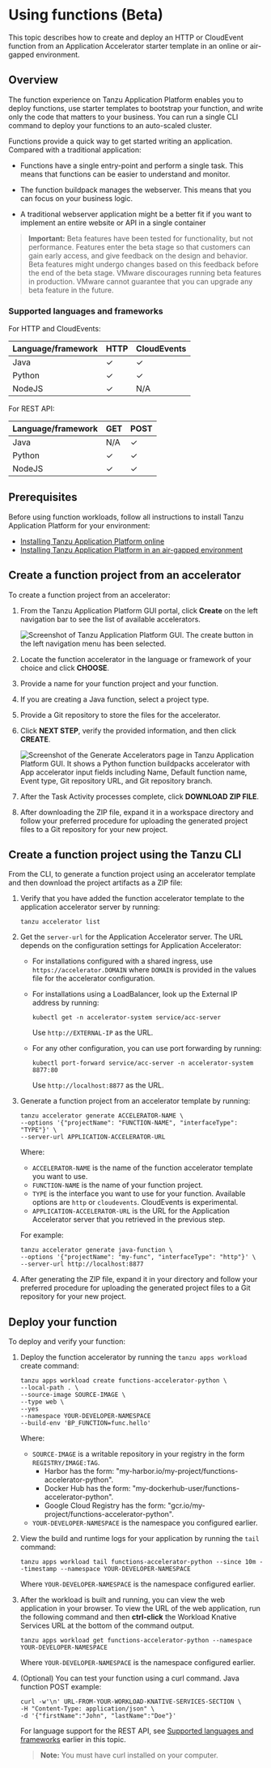 # Using functions (Beta)

This topic describes how to create and deploy an HTTP or CloudEvent function from an
Application Accelerator starter template in an online or air-gapped environment.

## <a id="overview"></a> Overview

The function experience on Tanzu Application Platform enables you to deploy functions, use
starter templates to bootstrap your function, and write only the code that matters to your business.
You can run a single CLI command to deploy your functions to an auto-scaled cluster.

Functions provide a quick way to get started writing an application.
Compared with a traditional application:

- Functions have a single entry-point and perform a single task. This means that functions can be
  easier to understand and monitor.

- The function buildpack manages the webserver. This means that you can focus on your business
  logic.

- A traditional webserver application might be a better fit if you want to implement an entire
  website or API in a single container

> **Important:** Beta features have been tested for functionality, but not performance.
> Features enter the beta stage so that customers can gain early access, and give
> feedback on the design and behavior.
> Beta features might undergo changes based on this feedback before the end of the beta stage.
> VMware discourages running beta features in production.
> VMware cannot guarantee that you can upgrade any beta feature in the future.

### <a id="supportedlangs"></a> Supported languages and frameworks

For HTTP and CloudEvents:

| Language/framework     | HTTP     | CloudEvents |
|------------------------|----------|-------------|
| Java                   | &check;  | &check;     |
| Python                 | &check;  | &check;     |
| NodeJS                 | &check;  | N/A         |

For REST API:

| Language/framework     | GET      | POST    |
|------------------------|----------|---------|
| Java                   | N/A      | &check; |
| Python                 | &check;  | &check; |
| NodeJS                 | &check;  | &check; |

## <a id="prereqs"></a> Prerequisites

Before using function workloads, follow all instructions to install Tanzu Application Platform
for your environment:

- [Installing Tanzu Application Platform online](../online-install-intro.md)
- [Installing Tanzu Application Platform in an air-gapped environment](../offline-install-intro.md#install-air-gap)

## <a id="create-function-proj-acc"></a> Create a function project from an accelerator

To create a function project from an accelerator:

1. From the Tanzu Application Platform GUI portal, click **Create** on the left navigation bar to see
   the list of available accelerators.

   ![Screenshot of Tanzu Application Platform GUI. The create button in the left navigation menu has been selected.](images/create-accelerator.png)

1. Locate the function accelerator in the language or framework of your choice and click **CHOOSE**.

1. Provide a name for your function project and your function.

1. If you are creating a Java function, select a project type.

1. Provide a Git repository to store the files for the accelerator.

1. Click **NEXT STEP**, verify the
   provided information, and then click **CREATE**.

    ![Screenshot of the Generate Accelerators page in Tanzu Application Platform GUI. It shows a Python function buildpacks accelerator with App accelerator input fields including Name, Default function name, Event type, Git repository URL, and Git repository branch.](images/generate-accelerators.png)

1. After the Task Activity processes complete, click **DOWNLOAD ZIP FILE**.

1. After downloading the ZIP file, expand it in a workspace directory and follow your preferred
   procedure for uploading the generated project files to a Git repository for your new project.

## <a id="create-function-proj-cli"></a> Create a function project using the Tanzu CLI

From the CLI, to generate a function project using an accelerator template and then download the
project artifacts as a ZIP file:

1. Verify that you have added the function accelerator template to the application accelerator
   server by running:

    ```console
    tanzu accelerator list
    ```

1. Get the `server-url` for the Application Accelerator server.
   The URL depends on the configuration settings for Application Accelerator:

   - For installations configured with a shared ingress, use `https://accelerator.DOMAIN`
     where `DOMAIN` is provided in the values file for the accelerator configuration.

   - For installations using a LoadBalancer, look up the External IP address by running:

     ```console
     kubectl get -n accelerator-system service/acc-server
     ```

     Use `http://EXTERNAL-IP` as the URL.

   - For any other configuration, you can use port forwarding by running:

     ```console
     kubectl port-forward service/acc-server -n accelerator-system 8877:80
     ```

     Use `http://localhost:8877` as the URL.

1. Generate a function project from an accelerator template by running:

    ```console
    tanzu accelerator generate ACCELERATOR-NAME \
    --options '{"projectName": "FUNCTION-NAME", "interfaceType": "TYPE"}' \
    --server-url APPLICATION-ACCELERATOR-URL
    ```

    Where:

    - `ACCELERATOR-NAME` is the name of the function accelerator template you want to use.
    - `FUNCTION-NAME` is the name of your function project.
    - `TYPE` is the interface you want to use for your function.
      Available options are `http` or `cloudevents`. CloudEvents is experimental.
    - `APPLICATION-ACCELERATOR-URL` is the URL for the Application Accelerator server that you
      retrieved in the previous step.

    For example:

    ```console
    tanzu accelerator generate java-function \
    --options '{"projectName": "my-func", "interfaceType": "http"}' \
    --server-url http://localhost:8877
    ```

1. After generating the ZIP file, expand it in your directory and follow your preferred procedure for
   uploading the generated project files to a Git repository for your new project.

## <a id="deploy-function"></a> Deploy your function

To deploy and verify your function:

1. Deploy the function accelerator by running the `tanzu apps workload` create command:

    ```console
    tanzu apps workload create functions-accelerator-python \
    --local-path . \
    --source-image SOURCE-IMAGE \
    --type web \
    --yes
    --namespace YOUR-DEVELOPER-NAMESPACE
    --build-env 'BP_FUNCTION=func.hello'
    ```

    Where:

    - `SOURCE-IMAGE` is a writable repository in your registry in the form `REGISTRY/IMAGE:TAG`.
      - Harbor has the form: "my-harbor.io/my-project/functions-accelerator-python".
      - Docker Hub has the form: "my-dockerhub-user/functions-accelerator-python".
      - Google Cloud Registry has the form: "gcr.io/my-project/functions-accelerator-python".
    - `YOUR-DEVELOPER-NAMESPACE` is the namespace you configured earlier.

1. View the build and runtime logs for your application by running the `tail` command:

    ```console
    tanzu apps workload tail functions-accelerator-python --since 10m --timestamp --namespace YOUR-DEVELOPER-NAMESPACE
    ```

   Where `YOUR-DEVELOPER-NAMESPACE` is the namespace configured earlier.

1. After the workload is built and running, you can view the web application in your browser.
   To view the URL of the web application, run the following command and then **ctrl-click** the
   Workload Knative Services URL at the bottom of the command output.

    ```console
    tanzu apps workload get functions-accelerator-python --namespace YOUR-DEVELOPER-NAMESPACE
    ```

    Where `YOUR-DEVELOPER-NAMESPACE` is the namespace configured earlier.

1. (Optional) You can test your function using a curl command. Java function POST example:

   ```console
   curl -w'\n' URL-FROM-YOUR-WORKLOAD-KNATIVE-SERVICES-SECTION \
   -H "Content-Type: application/json" \
   -d '{"firstName":"John", "lastName":"Doe"}'
   ```

   For language support for the REST API, see [Supported languages and frameworks](#supportedlangs)
   earlier in this topic.

   > **Note:** You must have curl installed on your computer.
